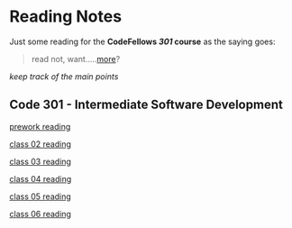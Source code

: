 # Reading Notes

Just some reading for the **CodeFellows _301_ course**
as the saying goes:
> read not, want.....[more](https://trunkofukuleles.github.io/)?

_keep track of the main points_
## Code 301 - Intermediate Software Development
[prework reading](https://trunkofukuleles.github.io/reading-notes/Class1prework)

[class 02 reading](https://trunkofukuleles.github.io/reading-notes/class2reading)

[class 03 reading](https://trunkOfUkulelesgithub.io/reading-notes/class3reading)

[class 04 reading](https://trunkOfUkulelesgithub.io/reading-notes/class4reading)

[class 05 reading](https://trunkOfUkulelesgithub.io/reading-notes/class5reading)

[class 06 reading](https://trunkOfUkulelesgithub.io/reading-notes/class6reading)
